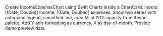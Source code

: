Create IncomeExpenseChart using Swift Charts inside a ChartCard. Inputs: [(Date, Double)] income, [(Date, Double)] expenses. Show two series with automatic legend, smoothed line, area fill at 20% opacity from theme palette. Add Y axis formatting as currency, X as day-of-month. Provide demo preview data.